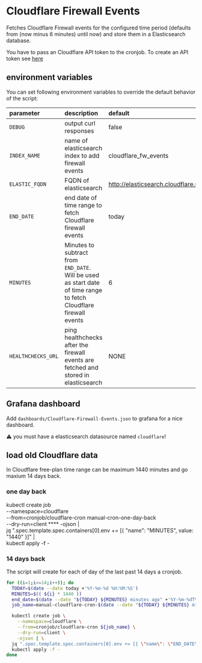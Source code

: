 # Cloudflare Firewall Events

Fetches Cloudflare Firewall events for the configured time period (defaults from (now minus 6 minutes) until now) and store them in a Elasticsearch database.

You have to pass an Cloudflare API token to the cronjob.
To create an API token see [here](https://developers.cloudflare.com/analytics/graphql-api/getting-started/authentication/api-token-auth)

## environment variables

You can set following environment variables to override the default behavior of the script:

| parameter                           | description                                                                                                       | default                                                |
| :---------------------------------- | :---------------------------------------------------------------------------------------------------------------- | :----------------------------------------------------- |
| `DEBUG`                             | output curl responses                                                                                             | false                                                  |
| `INDEX_NAME`                        | name of elasticsearch index to add firewall events                                                                | cloudflare_fw_events                                   |
| `ELASTIC_FQDN`                      | FQDN of elasticsearch                                                                                             | http://elasticsearch.cloudflare.svc.cluster.local:9200 |
| `END_DATE`                          | end date of time range to fetch Cloudflare firewall events                                                        | today                                                  |
| `MINUTES`                           | Minutes to subtract from `END_DATE`. Will be used as start date of time range to fetch Cloudflare firewall events | 6                                                      |
| `HEALTHCHECKS_URL`                  | ping healthchecks after the firewall events are fetched and stored in elasticsearch                               | NONE                                                   |

## Grafana dashboard

Add `dashboards/Cloudflare-Firewall-Events.json` to grafana for a nice dashboard.

:warning: you must have a elasticsearch datasource named `cloudflare`!

## load old Cloudflare data

In Cloudflare free-plan time range can be maximum 1440 minutes and go maxium 14 days back.

### one day back

kubectl create job \
    --namespace=cloudflare \
    --from=cronjob/cloudflare-cron manual-cron-one-day-back \
    --dry-run=client \****
    -ojson | \
  jq ".spec.template.spec.containers[0].env += [{ \"name\": \"MINUTES\", value: \"1440\" }]" | \
  kubectl apply -f -

### 14 days back

The script will create for each of day of the last past 14 days a cronjob.

```bash
for ((i=1;i<=14;i++)); do
  TODAY=$(date --date today +'%Y-%m-%d %H:%M:%S')
  MINUTES=$(( ${i} * 1440 ))
  end_date=$(date --date "${TODAY} ${MINUTES} minutes ago" +'%Y-%m-%dT%H:%M:%SZ')
  job_name=manual-cloudflare-cron-$(date --date "${TODAY} ${MINUTES} minutes ago" +'%Y-%m-%d')

  kubectl create job \
    --namespace=cloudflare \
    --from=cronjob/cloudflare-cron ${job_name} \
    --dry-run=client \
    -ojson | \
  jq ".spec.template.spec.containers[0].env += [{ \"name\": \"END_DATE\", value: \"${end_date}\" }]" | \
  kubectl apply -f -
done
```
